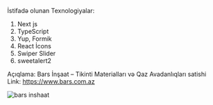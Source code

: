 İstifadə olunan Texnologiyalar: 
1. Next js
2. TypeScript
3. Yup, Formik
4. React İcons
5. Swiper Slider
6. sweetalert2

Açıqlama: Bars İnşaat – Tikinti Materialları və Qaz Avadanlıqları satishi<br/>
Link: https://www.bars.com.az
<div><img src="./images/website-images.png" alt="bars inshaat"/></div>
